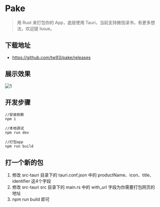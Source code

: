 # Pake

> 用 Rust 来打包你的 App，底层使用 Tauri，当前支持微信读书，有更多想法，欢迎提 Issue。

## 下载地址

- <https://github.com/tw93/pake/releases>

## 展示效果

![1](https://cdn.fliggy.com/upic/ffUmdj.png)

## 开发步骤

```shell
//安装依赖
npm i

//本地调试
npm run dev

//打包app
npm run build
```

## 打一个新的包

1. 修改 src-tauri 目录下的 tauri.conf.json 中的 productName、icon、title、identifier 这4个字段
2. 修改 src-tauri src 目录下的 main.rs 中的 with_url 字段为你需要打包网页的地址
3. npm run build 即可
